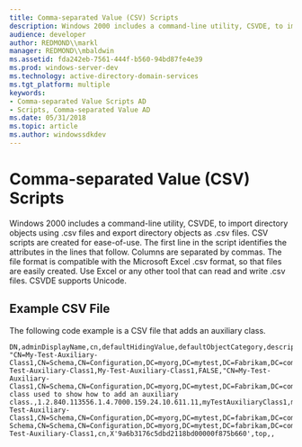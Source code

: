 ```yaml
---
title: Comma-separated Value (CSV) Scripts
description: Windows 2000 includes a command-line utility, CSVDE, to import directory objects using .csv files and export directory objects as .csv files.
audience: developer
author: REDMOND\\markl
manager: REDMOND\\mbaldwin
ms.assetid: fda242eb-7561-444f-b560-94bd87fe4e39
ms.prod: windows-server-dev
ms.technology: active-directory-domain-services
ms.tgt_platform: multiple
keywords:
- Comma-separated Value Scripts AD
- Scripts, Comma-separated Value AD
ms.date: 05/31/2018
ms.topic: article
ms.author: windowssdkdev
---
```


# Comma-separated Value (CSV) Scripts

Windows 2000 includes a command-line utility, CSVDE, to import directory objects using .csv files and export directory objects as .csv files. CSV scripts are created for ease-of-use. The first line in the script identifies the attributes in the lines that follow. Columns are separated by commas. The file format is compatible with the Microsoft Excel .csv format, so that files are easily created. Use Excel or any other tool that can read and write .csv files. CSVDE supports Unicode.

## Example CSV File

The following code example is a CSV file that adds an auxiliary class.

``` syntax
DN,adminDisplayName,cn,defaultHidingValue,defaultObjectCategory,description,governsID,lDAPDisplayName,mayContain,mustContain,distinguishedName,objectCategory,objectClass,objectClassCategory,possSuperiors,name,rDNAttID,schemaIDGUID,subClassOf,auxiliaryClass,defaultSecurityDescriptor
"CN=My-Test-Auxiliary-Class1,CN=Schema,CN=Configuration,DC=myorg,DC=mytest,DC=Fabrikam,DC=com",My-Test-Auxiliary-Class1,My-Test-Auxiliary-Class1,FALSE,"CN=My-Test-Auxiliary-Class1,CN=Schema,CN=Configuration,DC=myorg,DC=mytest,DC=Fabrikam,DC=com",Test class used to show how to add an auxiliary class.,1.2.840.113556.1.4.7000.159.24.10.611.11,myTestAuxiliaryClass1,myTestAttributeDNString,description;myTestAttributeUnicodeString,"CN=My-Test-Auxiliary-Class1,CN=Schema,CN=Configuration,DC=myorg,DC=mytest,DC=fabrikam,DC=com","CN=Class-Schema,CN=Schema,CN=Configuration,DC=myorg,DC=mytest,DC=fabrikam,DC=com",classSchema,3,domainDNS;container,My-Test-Auxiliary-Class1,cn,X'9a6b3176c5dbd2118bd00000f875b660',top,,
```

 

 




